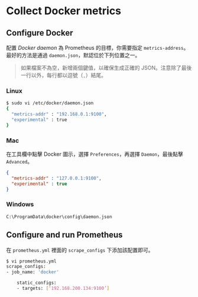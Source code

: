# Collect Docker metrics

## Configure Docker 
配置 *Docker daemon* 為 Prometheus 的目標，你需要指定 `metrics-address`。
最好的方法是通過 `daemon.json`，默認位於下列位置之一。

>如果檔案不為空，新增兩個鍵值，以確保生成正確的 JSON。注意除了最後一行以外，每行都以逗號（`,`）結尾。

### Linux 
```bash
$ sudo vi /etc/docker/daemon.json
{
  "metrics-addr" : "192.168.0.1:9100",
  "experimental" : true
}
```

### Mac

在工具欄中點擊 Docker 圖示，選擇 `Preferences`，再選擇 `Daemon`，最後點擊 `Advanced`。

```json
{
  "metrics-addr" : "127.0.0.1:9100",
  "experimental" : true
}
```

### Windows 
`C:\ProgramData\docker\config\daemon.json`

## Configure and run Prometheus
在 `prometheus.yml` 裡面的 `scrape_configs` 下添加該配置即可。

```bash
$ vi prometheus.yml
scrape_configs:
- job_name: 'docker'

    static_configs:
    - targets: [‘192.168.200.134:9100’]
```
